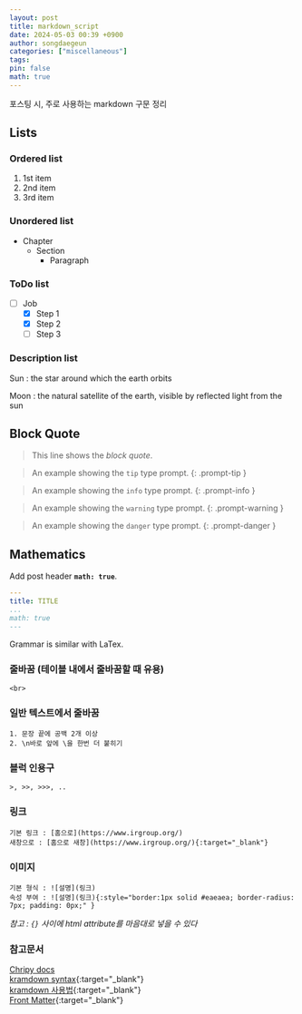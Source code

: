 ```yaml
---
layout: post
title: markdown_script
date: 2024-05-03 00:39 +0900
author: songdaegeun
categories: ["miscellaneous"]
tags:
pin: false
math: true
---
```


포스팅 시, 주로 사용하는 markdown 구문 정리 

## Lists

### Ordered list

1. 1st item
2. 2nd item
3. 3rd item

### Unordered list

- Chapter
  + Section
    * Paragraph

### ToDo list

- [ ] Job
  - [x] Step 1
  - [x] Step 2
  - [ ] Step 3

### Description list

Sun
: the star around which the earth orbits

Moon
: the natural satellite of the earth, visible by reflected light from the sun

## Block Quote

> This line shows the _block quote_.

> An example showing the `tip` type prompt.
{: .prompt-tip }

> An example showing the `info` type prompt.
{: .prompt-info }

> An example showing the `warning` type prompt.
{: .prompt-warning }

> An example showing the `danger` type prompt.
{: .prompt-danger }


## Mathematics

Add post header **`math: true`**.

```yaml
---
title: TITLE
...
math: true
---
```
Grammar is similar with LaTex. 

### 줄바꿈 (테이블 내에서 줄바꿈할 때 유용)
```
<br>
```

### 일반 텍스트에서 줄바꿈

```
1. 문장 끝에 공백 2개 이상
2. \n바로 앞에 \을 한번 더 붙히기
```
### 블럭 인용구

```
>, >>, >>>, ..
```

### 링크
```
기본 링크 : [홈으로](https://www.irgroup.org/)
새창으로 : [홈으로 새창](https://www.irgroup.org/){:target="_blank"}
```

### 이미지

```
기본 형식 : ![설명](링크)
속성 부여 : ![설명](링크){:style="border:1px solid #eaeaea; border-radius: 7px; padding: 0px;" }
```
_참고 : `{}` 사이에 html attribute를 마음대로 넣을 수 있다_

### 참고문서

[Chripy docs](https://chirpy.cotes.page/)\
[kramdown syntax](https://kramdown.gettalong.org/syntax.html){:target="_blank"}\
[kramdown 사용법](http://gjchoi.github.io/env/Kramdown%28%EB%A7%88%ED%81%AC%EB%8B%A4%EC%9A%B4%29-%EC%82%AC%EC%9A%A9%EB%B2%95/){:target="_blank"}\
[Front Matter](https://jekyllrb.com/docs/front-matter/){:target="_blank"}
